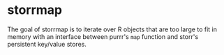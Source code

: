 # storrmap

The goal of storrmap is to iterate over R objects that are too large to fit in memory with an interface between purrr's `map` function and storr's persistent key/value stores.

